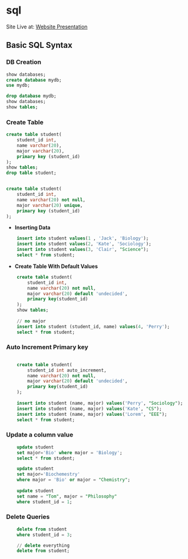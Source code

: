 # sql

Site Live at: <a href="https://abdulmukit98.github.io/sql"> Website Presentation </a>

## Basic SQL Syntax
### DB Creation

```sql
show databases;
create database mydb;
use mydb;

drop database mydb;
show databases;
show tables;
```

### Create Table
```sql
create table student(
    student_id int,
    name varchar(20),
    major varchar(20),
    primary key (student_id)
);
show tables;
drop table student;


create table student(
    student_id int,
    name varchar(20) not null,       
    major varchar(20) unique,
    primary key (student_id)
);

```

- **Inserting Data**

```sql
    insert into student values(1 , 'Jack', 'Biology');
    insert into student values(2, 'Kate', 'Sociology');
    insert into student values(3, 'Clair', "Science");
    select * from student;

```

- **Create Table With Default Values**

```sql
    create table student(
        student_id int,
        name varchar(20) not null,
        major varchar(20) default 'undecided',
        primary key(student_id)
    );
    show tables;
    
    // no major 
    insert into student (student_id, name) values(4, 'Perry');
    select * from student;

```

### Auto Increment Primary key

```sql

    create table student(
        student_id int auto_increment, 
        name varchar(20) not null,
        major varchar(20) default 'undecided',
        primary key(student_id)
    );
    
    insert into student (name, major) values('Perry', "Sociology");
    insert into student (name, major) values('Kate', "CS");
    insert into student (name, major) values('Lorem', "EEE");
    select * from student;

```

### Update a column value

```sql
    update student 
    set major='Bio' where major = 'Biology';
    select * from student;

    update student 
    set major='Biochemestry'
    where major = 'Bio' or major = "Chemistry";
    
    update student 
    set name = "Tom", major = "Philosophy"
    where student_id = 1;

```

### Delete Queries
```sql
    delete from student 
    where student_id = 3;

    // delete everything
    delete from student;

```
